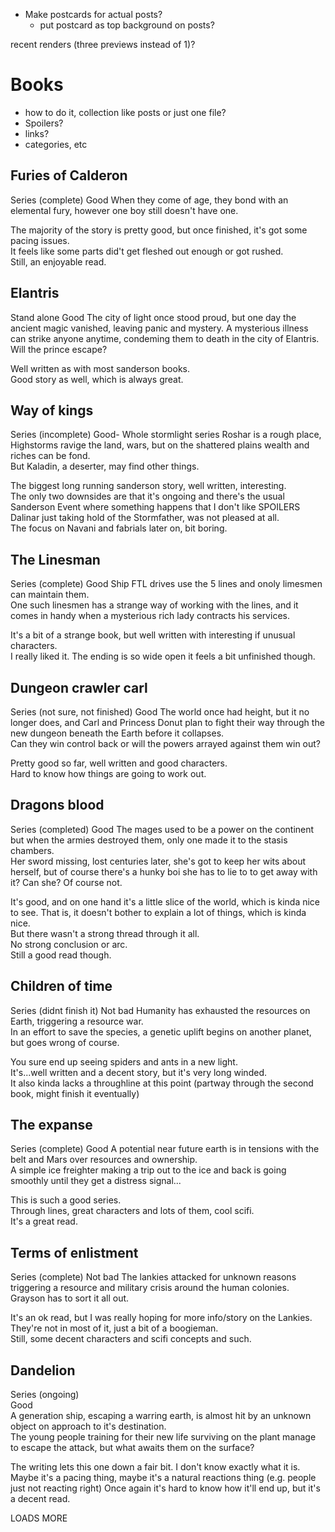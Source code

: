 - Make postcards for actual posts?
  - put postcard as top background on posts?


recent renders (three previews instead of 1)?


# Books
- how to do it, collection like posts or just one file?
- Spoilers?
- links?
- categories, etc


## Furies of Calderon
Series (complete)
Good
When they come of age, they bond with an elemental fury, however one boy still doesn't have one.

The majority of the story is pretty good, but once finished, it's got some pacing issues.  
It feels like some parts did't get fleshed out enough or got rushed.  
Still, an enjoyable read.  


## Elantris
Stand alone
Good
The city of light once stood proud, but one day the ancient magic vanished, leaving panic and mystery.
A mysterious illness can strike anyone anytime, condeming them to death in the city of Elantris.
Will the prince escape?

Well written as with most sanderson books.  
Good story as well, which is always great.  


## Way of kings
Series (incomplete)
Good- Whole stormlight series
Roshar is a rough place, Highstorms ravige the land, wars, but on the shattered plains wealth and riches can be fond.  
But Kaladin, a deserter, may find other things. 

The biggest long running sanderson story, well written, interesting.  
The only two downsides are that it's ongoing and there's the usual Sanderson Event where something happens that I don't like 
SPOILERS
Dalinar just taking hold of the Stormfather, was not pleased at all.  
The focus on Navani and fabrials later on, bit boring.


## The Linesman
Series (complete)
Good
Ship FTL drives use the 5 lines and onoly limesmen can maintain them.  
One such linesmen has a strange way of working with the lines, and it comes in handy when a mysterious rich lady contracts his services.

It's a bit of a strange book, but well written with interesting if unusual characters.  
I really liked it.
The ending is so wide open it feels a bit unfinished though.  


## Dungeon crawler carl
Series (not sure, not finished)
Good
The world once had height, but it no longer does, and Carl and Princess Donut plan to fight their way through the new dungeon beneath the Earth before it collapses.  
Can they win control back or will the powers arrayed against them win out?

Pretty good so far, well written and good characters.  
Hard to know how things are going to work out.  


## Dragons blood
Series (completed)
Good
The mages used to be a power on the continent but when the armies destroyed them, only one made it to the stasis chambers.  
Her sword missing, lost centuries later, she's got to keep her wits about herself, but of course there's a hunky boi she has to lie to to get away with it? Can she? Of course not.  

It's good, and on one hand it's a little slice of the world, which is kinda nice to see.  That is, it doesn't bother to explain a lot of things, which is kinda nice.  
But there wasn't a strong thread through it all.  
No strong conclusion or arc.  
Still a good read though.  


## Children of time
Series (didnt finish it)
Not bad
Humanity has exhausted the resources on Earth, triggering a resource war.  
In an effort to save the species, a genetic uplift begins on another planet, but goes wrong of course.  

You sure end up seeing spiders and ants in a new light.  
It's...well written and a decent story, but it's very long winded.  
It also kinda lacks a throughline at this point (partway through the second book, might finish it eventually)


## The expanse
Series (complete)
Good
A potential near future earth is in tensions with the belt and Mars over resources and ownership.  
A simple ice freighter making a trip out to the ice and back is going smoothly until they get a distress signal...

This is such a good series.  
Through lines, great characters and lots of them, cool scifi.  
It's a great read.  


## Terms of enlistment
Series (complete)
Not bad
The lankies attacked for unknown reasons triggering a resource and military crisis around the human colonies.  
Grayson has to sort it all out.  

It's an ok read, but I was really hoping for more info/story on the Lankies.  
They're not in most of it, just a bit of a boogieman.  
Still, some decent characters and scifi concepts and such.  


## Dandelion
Series (ongoing)  
Good  
A generation ship, escaping a warring earth, is almost hit by an unknown object on approach to it's destination.  
The young people training for their new life surviving on the plant manage to escape the attack, but what awaits them on the surface?

The writing lets this one down a fair bit. I don't know exactly what it is.  
Maybe it's a pacing thing, maybe it's a natural reactions thing (e.g. people just not reacting right) 
Once again it's hard to know how it'll end up, but it's a decent read.





LOADS MORE